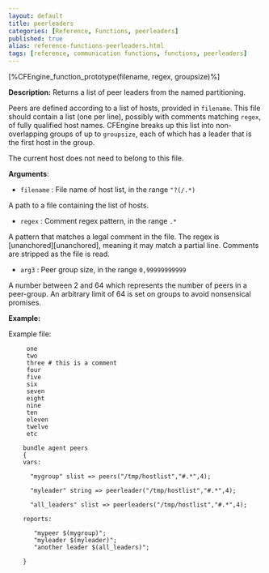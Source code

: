 ```yaml
---
layout: default
title: peerleaders
categories: [Reference, Functions, peerleaders]
published: true
alias: reference-functions-peerleaders.html
tags: [reference, communication functions, functions, peerleaders]
---
```


[%CFEngine_function_prototype(filename, regex, groupsize)%]

**Description:** Returns a list of peer leaders from the named partitioning.

Peers are defined according to a list of hosts, provided in `filename`. This 
file should contain a list (one per line), possibly with comments matching 
`regex`, of fully qualified host names. CFEngine breaks up this list into 
non-overlapping groups of up to `groupsize`, each of which has a leader that 
is the first host in the group.

The current host does not need to belong to this file.

**Arguments**:

* `filename` : File name of host list, in the range `"?(/.*)`

A path to a file containing the list of hosts.

* `regex` : Comment regex pattern, in the range `.*`

A pattern that matches a legal comment in the file. The regex is [unanchored][unanchored], 
meaning it may match a partial line. Comments are stripped as the file is 
read.

* `arg3` : Peer group size, in the range `0,99999999999`   

A number between 2 and 64 which represents the number of peers in a 
peer-group. An arbitrary limit of 64 is set on groups to avoid nonsensical 
promises.

**Example:**

Example file:

```cf3
     one
     two
     three # this is a comment
     four
     five
     six
     seven
     eight
     nine
     ten
     eleven
     twelve
     etc
```

```cf3
    bundle agent peers
    {
    vars:

      "mygroup" slist => peers("/tmp/hostlist","#.*",4);

      "myleader" string => peerleader("/tmp/hostlist","#.*",4);

      "all_leaders" slist => peerleaders("/tmp/hostlist","#.*",4);

    reports:

       "mypeer $(mygroup)";
       "myleader $(myleader)";
       "another leader $(all_leaders)";

    }
```
